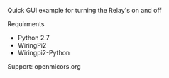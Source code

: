 Quick GUI example for turning the Relay's on and off

Requirments 
* Python 2.7
* WiringPi2 
* Wiringpi2-Python

Support:
openmicors.org
